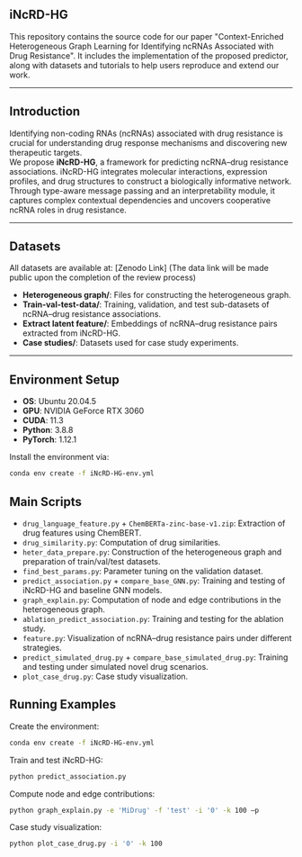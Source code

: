 ## iNcRD-HG

This repository contains the source code for our paper "Context-Enriched Heterogeneous Graph Learning for Identifying ncRNAs Associated with Drug Resistance". It includes the implementation of the proposed predictor, along with datasets and tutorials to help users reproduce and extend our work.

---

## Introduction

Identifying non-coding RNAs (ncRNAs) associated with drug resistance is crucial for understanding drug response mechanisms and discovering new therapeutic targets.  
We propose **iNcRD-HG**, a framework for predicting ncRNA–drug resistance associations. iNcRD-HG integrates molecular interactions, expression profiles, and drug structures to construct a biologically informative network. Through type-aware message passing and an interpretability module, it captures complex contextual dependencies and uncovers cooperative ncRNA roles in drug resistance.

---

## Datasets

All datasets are available at: [Zenodo Link] (The data link will be made public upon the completion of the review process)  

- **Heterogeneous graph/**: Files for constructing the heterogeneous graph.  
- **Train-val-test-data/**: Training, validation, and test sub-datasets of ncRNA–drug resistance associations.  
- **Extract latent feature/**: Embeddings of ncRNA–drug resistance pairs extracted from iNcRD-HG.  
- **Case studies/**: Datasets used for case study experiments.  

---

## Environment Setup

- **OS**: Ubuntu 20.04.5  
- **GPU**: NVIDIA GeForce RTX 3060  
- **CUDA**: 11.3  
- **Python**: 3.8.8  
- **PyTorch**: 1.12.1  

Install the environment via:
```bash
conda env create -f iNcRD-HG-env.yml
```

## Main Scripts

- `drug_language_feature.py` + `ChemBERTa-zinc-base-v1.zip`: Extraction of drug features using ChemBERT.  
- `drug_similarity.py`: Computation of drug similarities.  
- `heter_data_prepare.py`: Construction of the heterogeneous graph and preparation of train/val/test datasets.  
- `find_best_params.py`: Parameter tuning on the validation dataset.  
- `predict_association.py` + `compare_base_GNN.py`: Training and testing of iNcRD-HG and baseline GNN models.  
- `graph_explain.py`: Computation of node and edge contributions in the heterogeneous graph.  
- `ablation_predict_association.py`: Training and testing for the ablation study.  
- `feature.py`: Visualization of ncRNA–drug resistance pairs under different strategies.  
- `predict_simulated_drug.py` + `compare_base_simulated_drug.py`: Training and testing under simulated novel drug scenarios.  
- `plot_case_drug.py`: Case study visualization.  

## Running Examples

Create the environment:
```bash
conda env create -f iNcRD-HG-env.yml
```

Train and test iNcRD-HG:
```bash
python predict_association.py
```

Compute node and edge contributions:
```bash
python graph_explain.py -e 'MiDrug' -f 'test' -i '0' -k 100 –p
```

Case study visualization:
```bash
python plot_case_drug.py -i '0' -k 100
